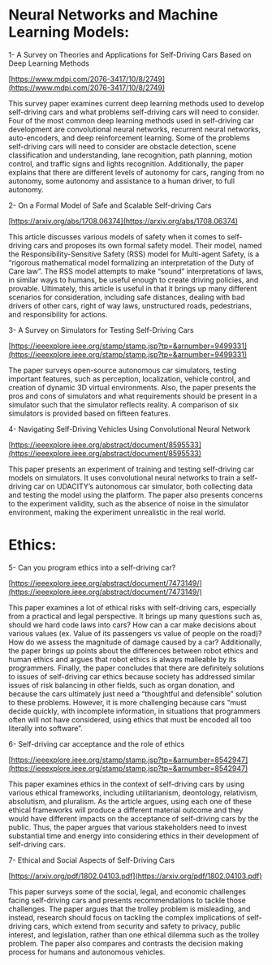 # **Neural Networks and Machine Learning Models:**


1- A Survey on Theories and Applications for Self-Driving Cars Based on Deep Learning Methods

[https://www.mdpi.com/2076-3417/10/8/2749](https://www.mdpi.com/2076-3417/10/8/2749)

This survey paper examines current deep learning methods used to develop self-driving cars and what problems self-driving cars will need to consider. Four of the most common deep learning methods used in self-driving car development are convolutional neural networks, recurrent neural networks, auto-encoders, and deep reinforcement learning. Some of the problems self-driving cars will need to consider are obstacle detection, scene classification and understanding, lane recognition, path planning, motion control, and traffic signs and lights recognition. Additionally, the paper explains that there are different levels of autonomy for cars, ranging from no autonomy, some autonomy and assistance to a human driver, to full autonomy. 

2- On a Formal Model of Safe and Scalable Self-driving Cars

[https://arxiv.org/abs/1708.06374](https://arxiv.org/abs/1708.06374)

This article discusses various models of safety when it comes to self-driving cars and proposes its own formal safety model. Their model, named the Responsibility-Sensitive Safety (RSS) model for Multi-agent Safety, is a “rigorous mathematical model formalizing an interpretation of the Duty of Care law”. The RSS model attempts to make “sound” interpretations of laws, in similar ways to humans, be useful enough to create driving policies, and provable. Ultimately, this article is useful in that it brings up many different scenarios for consideration, including safe distances, dealing with bad drivers of other cars, right of way laws, unstructured roads, pedestrians, and responsibility for actions. 

3- A Survey on Simulators for Testing Self-Driving Cars

[https://ieeexplore.ieee.org/stamp/stamp.jsp?tp=&arnumber=9499331](https://ieeexplore.ieee.org/stamp/stamp.jsp?tp=&arnumber=9499331)

The paper surveys open-source autonomous car simulators, testing important features, such as perception, localization, vehicle control, and creation of dynamic 3D virtual environments. Also, the paper presents the pros and cons of simulators and what requirements should be present in a simulator such that the simulator reflects reality. A comparison of six simulators is provided based on fifteen features.

4- Navigating Self-Driving Vehicles Using Convolutional Neural Network

[https://ieeexplore.ieee.org/abstract/document/8595533](https://ieeexplore.ieee.org/abstract/document/8595533)

This paper presents an experiment of training and testing self-driving car models on simulators. It uses convolutional neural networks to train a self-driving car on UDACITY’s autonomous car simulator, both collecting data and testing the model using the platform. The paper also presents concerns to the experiment validity, such as the absence of noise in the simulator environment, making the experiment unrealistic in the real world.

# **Ethics:**

5- Can you program ethics into a self-driving car?

[https://ieeexplore.ieee.org/abstract/document/7473149/](https://ieeexplore.ieee.org/abstract/document/7473149/)

This paper examines a lot of ethical risks with self-driving cars, especially from a practical and legal perspective. It brings up many questions such as, should we hard code laws into cars? How can a car make decisions about various values (ex. Value of its passengers vs value of people on the road)? How do we assess the magnitude of damage caused by a car? Additionally, the paper brings up points about the differences between robot ethics and human ethics and argues that robot ethics is always malleable by its programmers. Finally, the paper concludes that there are definitely solutions to issues of self-driving car ethics because society has addressed similar issues of risk balancing in other fields, such as organ donation, and because the cars ultimately just need a “thoughtful and defensible” solution to these problems. However, it is more challenging because cars “must decide quickly, with incomplete information, in situations that programmers often will not  have considered, using ethics that must be encoded all too literally into software”. 

6- Self-driving car acceptance and the role of ethics 

[https://ieeexplore.ieee.org/stamp/stamp.jsp?tp=&arnumber=8542947](https://ieeexplore.ieee.org/stamp/stamp.jsp?tp=&arnumber=8542947)

This paper examines ethics in the context of self-driving cars by using various ethical frameworks, including utilitarianism, deontology, relativism, absolutism, and pluralism. As the article argues, using each one of these ethical frameworks will produce a different material outcome and they would have different impacts on the acceptance of self-driving cars by the public. Thus, the paper argues that various stakeholders need to invest substantial time and energy into considering ethics in their development of self-driving cars. 

7- Ethical and Social Aspects of Self-Driving Cars

[https://arxiv.org/pdf/1802.04103.pdf](https://arxiv.org/pdf/1802.04103.pdf)

This paper surveys some of the social, legal, and economic challenges facing self-driving cars and presents recommendations to tackle those challenges. The paper argues that the trolley problem is misleading, and instead, research should focus on tackling the complex implications of self-driving cars, which extend from security and safety to privacy, public interest, and legislation, rather than one ethical dilemma such as the trolley problem. The paper also compares and contrasts the decision making process for humans and autonomous vehicles.
